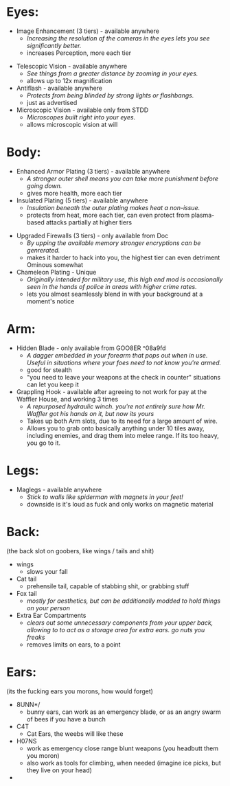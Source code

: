 # Eyes:
- Image Enhancement (3 tiers) - available anywhere
	- *Increasing the resolution of the cameras in the eyes lets you see significantly better.*
	- increases Perception, more each tier
+ Telescopic Vision - available anywhere
	+ *See things from a greater distance by zooming in your eyes.*
	+ allows up to 12x magnification
+ Antiflash - available anywhere
	+ *Protects from being blinded by strong lights or flashbangs.*
	+ just as advertised
+ Microscopic Vision - available only from STDD
	+ *Microscopes built right into your eyes.*
	+ allows microscopic vision at will

# Body:
- Enhanced Armor Plating (3 tiers) - available anywhere
	- *A stronger outer shell means you can take more punishment before going down.*
	- gives more health, more each tier
- Insulated Plating (5 tiers) - available anywhere
	- *Insulation beneath the outer plating makes heat a non-issue.*
	- protects from heat, more each tier, can even protect from plasma-based attacks partially at higher tiers
+ Upgraded Firewalls (3 tiers) - only available from Doc
	+ *By upping the available memory stronger encryptions can be genrerated.*
	+ makes it harder to hack into you, the highest tier can even detriment Ominous somewhat
+ Chameleon Plating - Unique
	+ *Originally intended for military use, this high end mod is occasionally seen in the hands of police in areas with higher crime rates.*
	+ lets you almost seamlessly blend in with your background at a moment's notice

# Arm:
- Hidden Blade - only available from GOO8ER ^08a9fd
	- *A dagger embedded in your forearm that pops out when in use. Useful in situations where your foes need to not know you're armed.*
	- good for stealth
	- "you need to leave your weapons at the check in counter" situations can let you keep it
- Grappling Hook - available after agreeing to not work for pay at the Waffler House, and working 3 times
	-  *A repurposed hydraulic winch. you're not entirely sure how Mr. Waffler got his hands on it, but now its yours*
	- Takes up both Arm slots, due to its need for a large amount of wire.
	- Allows you to grab onto basically anything under 10 tiles away, including enemies, and drag them into melee range. If its too heavy, you go to it.

# Legs:
- Maglegs - available anywhere
	- *Stick to walls like spiderman with magnets in your feet!*
	- downside is it's loud as fuck and only works on magnetic material

# Back: 
(the back slot on goobers, like wings / tails and shit)
- wings
	- slows your fall
- Cat tail
	- prehensile tail, capable of stabbing shit, or grabbing stuff
- Fox tail
	- *mostly for aesthetics, but can be additionally modded to hold things on your person*
- Extra Ear Compartments
	- *clears out some unnecessary components from your upper back, allowing to to act as a storage area for extra ears. go nuts you freaks*
	- removes limits on ears, to a point

# Ears:
(its the fucking ears you morons, how would forget)
- 8UNN*/
	- bunny ears, can work as an emergency blade, or as an angry swarm of bees if you have a bunch
- C4T
	- Cat Ears, the weebs will like these
- H07NS
	- work as emergency close range blunt weapons (you headbutt them you moron)
	- also work as tools for climbing, when needed (imagine ice picks, but they live on your head)
- 
 
